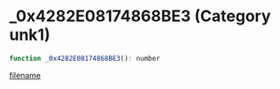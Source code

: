 # _0x4282E08174868BE3 (Category unk1)

```js
function _0x4282E08174868BE3(): number
```

[filename](_0x4282E08174868BE3_m.md ':include')